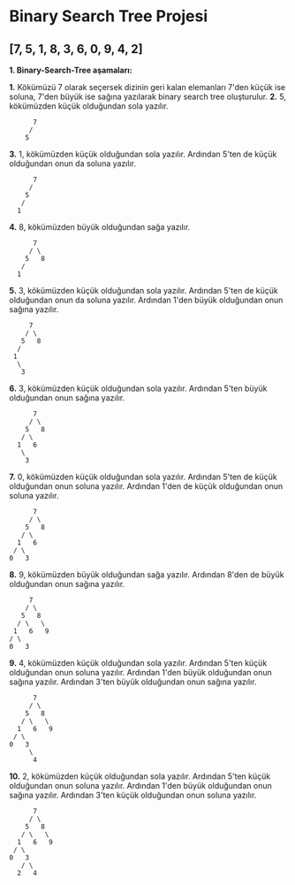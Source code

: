 # Binary Search Tree Projesi

## **[7, 5, 1, 8, 3, 6, 0, 9, 4, 2]**

**1. Binary-Search-Tree aşamaları:**

**1.** Kökümüzü 7 olarak seçersek dizinin geri kalan elemanları 7'den küçük ise soluna, 7'den büyük ise sağına yazılarak binary search tree oluşturulur.
**2.** 5,  kökümüzden küçük olduğundan sola yazılır.
```
      7     
     /    
    5
```
**3.** 1,  kökümüzden küçük olduğundan sola yazılır. Ardından 5'ten de küçük olduğundan onun da soluna yazılır.
```
      7     
     /   
    5
   /
  1
```
**4.** 8,  kökümüzden büyük olduğundan sağa yazılır.
```
      7     
     / \    
    5   8
   /
  1
```
**5.** 3,  kökümüzden küçük olduğundan sola yazılır. Ardından 5'ten de küçük olduğundan onun da soluna yazılır. Ardından 1'den büyük olduğundan onun sağına yazılır. 
 ```
      7     
     / \    
    5   8
   /
  1
   \
    3
```
**6.** 3,  kökümüzden küçük olduğundan sola yazılır. Ardından 5'ten büyük olduğundan onun sağına yazılır.
```
      7     
     / \    
    5   8
   / \
  1   6
   \
    3
```
**7.** 0,  kökümüzden küçük olduğundan sola yazılır. Ardından 5'ten de küçük olduğundan onun soluna yazılır. Ardından 1'den de küçük olduğundan onun soluna yazılır.
```
      7     
     / \    
    5   8
   / \
  1   6
 / \
0   3
```
**8.** 9,  kökümüzden büyük olduğundan sağa yazılır. Ardından 8'den de büyük olduğundan onun sağına yazılır.
 ```
      7     
     / \    
    5   8
   / \   \ 
  1   6   9
 / \
0   3
```
**9.** 4,  kökümüzden küçük olduğundan sola yazılır. Ardından 5'ten küçük olduğundan onun soluna yazılır. Ardından 1'den büyük olduğundan onun sağına yazılır. Ardından 3'ten büyük olduğundan onun sağına yazılır. 
```
      7     
     / \    
    5   8
   / \   \ 
  1   6   9
 / \
0   3
     \
      4
``` 
**10.** 2,  kökümüzden küçük olduğundan sola yazılır. Ardından 5'ten küçük olduğundan onun soluna yazılır. Ardından 1'den büyük olduğundan onun sağına yazılır. Ardından 3'ten küçük olduğundan onun soluna yazılır. 
```
      7     
     / \    
    5   8
   / \   \ 
  1   6   9
 / \
0   3
   / \
  2   4
``` 
